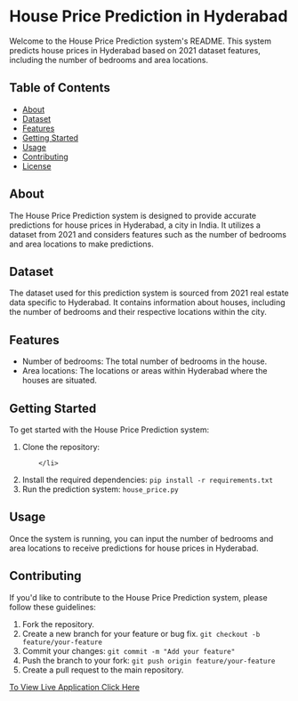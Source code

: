 <h1>House Price Prediction in Hyderabad</h1>
    <p>Welcome to the House Price Prediction system's README. This system predicts house prices in Hyderabad based on 2021 dataset features, including the number of bedrooms and area locations.</p>

<h2>Table of Contents</h2>
    <ul>
        <li><a href="#about">About</a></li>
        <li><a href="#dataset">Dataset</a></li>
        <li><a href="#features">Features</a></li>
        <li><a href="#getting-started">Getting Started</a></li>
        <li><a href="#usage">Usage</a></li>
        <li><a href="#contributing">Contributing</a></li>
        <li><a href="#license">License</a></li>
    </ul>

 <h2 id="about">About</h2>
    <p>The House Price Prediction system is designed to provide accurate predictions for house prices in Hyderabad, a city in India. It utilizes a dataset from 2021 and considers features such as the number of bedrooms and area locations to make predictions.</p>

  <h2 id="dataset">Dataset</h2>
    <p>The dataset used for this prediction system is sourced from 2021 real estate data specific to Hyderabad. It contains information about houses, including the number of bedrooms and their respective locations within the city.</p>

  <h2 id="features">Features</h2>
    <ul>
        <li>Number of bedrooms: The total number of bedrooms in the house.</li>
        <li>Area locations: The locations or areas within Hyderabad where the houses are situated.</li>
    </ul>

  <h2 id="getting-started">Getting Started</h2>
    <p>To get started with the House Price Prediction system:</p>
    <ol>
        <li>Clone the repository:
            
        </li>
  <li>Install the required dependencies:
            <code>pip install -r requirements.txt</code>
        </li>
        <li>Run the prediction system:
            <code>house_price.py</code>
        </li>
    </ol>

  <h2 id="usage">Usage</h2>
    <p>Once the system is running, you can input the number of bedrooms and area locations to receive predictions for house prices in Hyderabad.</p>

<h2 id="contributing">Contributing</h2>
    <p>If you'd like to contribute to the House Price Prediction system, please follow these guidelines:</p>
    <ol>
        <li>Fork the repository.</li>
        <li>Create a new branch for your feature or bug fix.
            <code>git checkout -b feature/your-feature</code>
        </li>
        <li>Commit your changes:
            <code>git commit -m "Add your feature"</code>
        </li>
        <li>Push the branch to your fork:
            <code>git push origin feature/your-feature</code>
        </li>
        <li>Create a pull request to the main repository.</li>
    </ol>
<a href = "https://housepricepredictioninhyderabad-narender-soppoju.streamlit.app/">To View Live Application Click Here</a>
